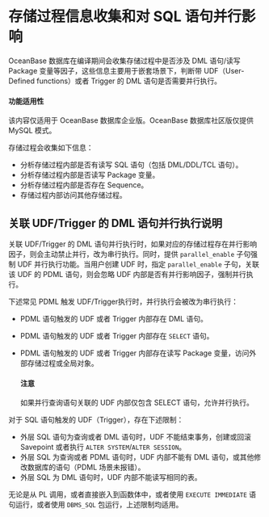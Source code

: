 # 存储过程信息收集和对 SQL 语句并行影响

OceanBase 数据库在编译期间会收集存储过程中是否涉及 DML 语句/读写 Package 变量等因子，这些信息主要用于嵌套场景下，判断带 UDF（User-Defined functions）或者 Trigger 的 DML 语句是否需要并行执行。

  <main id="notice" >
    <h4>功能适用性</h4>
    <p>该内容仅适用于 OceanBase 数据库企业版。OceanBase 数据库社区版仅提供 MySQL 模式。</p>
  </main>


存储过程会收集如下信息：

* 分析存储过程内部是否有读写 SQL 语句（包括 DML/DDL/TCL 语句）。
* 分析存储过程内部是否读写 Package 变量。
* 分析存储过程内部是否存在 Sequence。
* 存储过程内部访问其他存储过程。

## 关联 UDF/Trigger 的 DML 语句并行执行说明

关联 UDF/Trigger 的 DML 语句并行执行时，如果对应的存储过程存在并行影响因子，则会主动禁止并行，改为串行执行。同时，提供 `parallel_enable` 子句强制 UDF 并行执行功能。当用户创建 UDF 时，指定 `parallel_enable` 子句，关联该 UDF 的 PDML 语句，则会忽略 UDF 内部是否有并行影响因子，强制并行执行。

下述常见 PDML 触发 UDF/Trigger执行时，并行执行会被改为串行执行：

* PDML 语句触发的 UDF 或者 Trigger 内部存在 DML 语句。
* PDML 语句触发的 UDF 或者 Trigger 内部存在 `SELECT` 语句。
* PDML 语句触发的 UDF 或者 Trigger 内部存在读写 Package 变量，访问外部存储过程或全局对象。

  <main id="notice" type='notice'>
    <h4>注意</h4>
    <p>如果并行查询语句关联的 UDF 内部仅包含 SELECT 语句，允许并行执行。</p>
  </main>
  
对于 SQL 语句触发的 UDF（Trigger），存在下述限制：

* 外层 SQL 语句为查询或者 DML 语句时，UDF 不能结束事务，创建或回滚 Savepoint 或者执行 `ALTER SYSTEM`/`ALTER SESSION`。
* 外层 SQL 为查询或者 PDML 语句时，UDF 内部不能有 DML 语句，或其他修改数据库的语句（PDML 场景未报错）。
* 外层 SQL 为 DML 语句时，UDF 内部不能读写相同的表。

无论是从 PL 调用，或者直接嵌入到函数体中，或者使用 `EXECUTE IMMEDIATE` 语句运行，或者使用 `DBMS_SQL` 包运行，上述限制均适用。